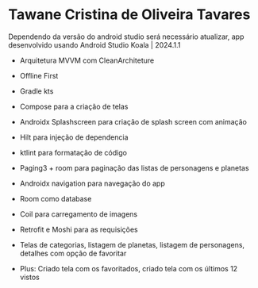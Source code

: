 # Tawane Cristina de Oliveira Tavares #

Dependendo da versão do android studio será necessário atualizar, app desenvolvido usando Android Studio Koala | 2024.1.1

* Arquitetura MVVM com CleanArchiteture
* Offline First
* Gradle kts
* Compose para a criação de telas
* Androidx Splashscreen para criação de splash screen com animação
* Hilt para injeção de dependencia
* ktlint para formatação de código
* Paging3 + room para paginação das listas de personagens e planetas
* Androidx navigation para navegação do app
* Room como database
* Coil para carregamento de imagens
* Retrofit e Moshi para as requisições


* Telas de categorias, listagem de planetas, listagem de personagens, detalhes com opção de favoritar
* Plus: Criado tela com os favoritados, criado tela com os últimos 12 vistos
